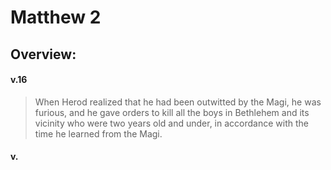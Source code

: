 # Matthew 2

## Overview:


#### v.16
>When Herod realized that he had been outwitted by the Magi, he was furious, and he gave orders to kill all the boys in Bethlehem and its vicinity who were two years old and under, in accordance with the time he learned from the Magi.

#### v.
>
